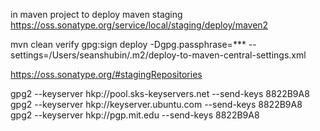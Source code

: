 
in maven project to deploy
    <distributionManagement>
        <repository>
            <id>maven staging</id>
            <url>https://oss.sonatype.org/service/local/staging/deploy/maven2</url>
        </repository>
    </distributionManagement>


mvn clean verify gpg:sign deploy -Dgpg.passphrase=*** --settings=/Users/seanshubin/.m2/deploy-to-maven-central-settings.xml

https://oss.sonatype.org/#stagingRepositories

gpg2 --keyserver hkp://pool.sks-keyservers.net --send-keys 8822B9A8
gpg2 --keyserver hkp://keyserver.ubuntu.com --send-keys 8822B9A8
gpg2 --keyserver hkp://pgp.mit.edu --send-keys 8822B9A8
